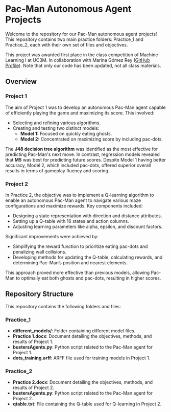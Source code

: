 # Pac-Man Autonomous Agent Projects

Welcome to the repository for our Pac-Man autonomous agent projects! This repository contains two main practice folders: Practice_1 and Practice_2, each with their own set of files and objectives. 

This project was awarded first place in the class competition of Machine Learning I at UC3M. In collaboration with Marina Gómez Rey ([GitHub Profile](https://github.com/MarinaGRey)). Note that only our code has been updated, not all class materials.

## Overview

### Project 1
The aim of Project 1 was to develop an autonomous Pac-Man agent capable of efficiently playing the game and maximizing its score. This involved:
- Selecting and refining various algorithms.
- Creating and testing two distinct models:
  - **Model 1:** Focused on quickly eating ghosts.
  - **Model 2:** Concentrated on maximizing score by including pac-dots.

The **J48 decision tree algorithm** was identified as the most effective for predicting Pac-Man's next move. In contrast, regression models revealed that **M5** was best for predicting future scores. Despite Model 1 having better accuracy, Model 2, which included pac-dots, offered superior overall results in terms of gameplay fluency and scoring.

### Project 2
In Practice 2, the objective was to implement a Q-learning algorithm to enable an autonomous Pac-Man agent to navigate various maze configurations and maximize rewards. Key components included:
- Designing a state representation with direction and distance attributes.
- Setting up a Q-table with 16 states and action columns.
- Adjusting learning parameters like alpha, epsilon, and discount factors.

Significant improvements were achieved by:
- Simplifying the reward function to prioritize eating pac-dots and penalizing wall collisions.
- Developing methods for updating the Q-table, calculating rewards, and determining Pac-Man’s position and nearest elements.

This approach proved more effective than previous models, allowing Pac-Man to optimally eat both ghosts and pac-dots, resulting in higher scores.

## Repository Structure

This repository contains the following folders and files:

### Practice_1
- **different_models/**: Folder containing different model files.
- **Practice 1.docx**: Document detailing the objectives, methods, and results of Project 1.
- **bustersAgents.py**: Python script related to the Pac-Man agent for Project 1.
- **dots_training.arff**: ARFF file used for training models in Project 1.

### Practice_2
- **Practice 2.docx**: Document detailing the objectives, methods, and results of Project 2.
- **bustersAgents.py**: Python script related to the Pac-Man agent for Project 2.
- **qtable.txt**: File containing the Q-table used for Q-learning in Project 2.

